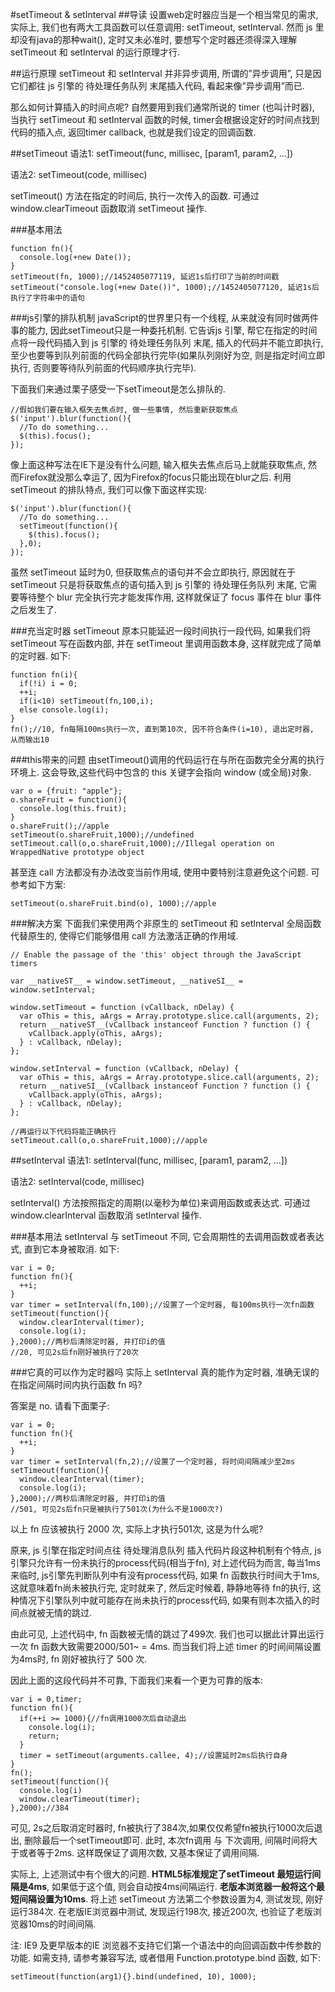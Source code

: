 #setTimeout & setInterval
##导读
设置web定时器应当是一个相当常见的需求, 实际上, 我们也有两大工具函数可以任意调用: setTimeout, setInterval. 然而 js 里却没有java的那种wait(), 定时又未必准时, 要想写个定时器还须得深入理解 setTimeout 和 setInterval 的运行原理才行.

##运行原理
setTimeout 和 setInterval 并非异步调用, 所谓的”异步调用”, 只是因它们都往 js 引擎的 待处理任务队列 末尾插入代码, 看起来像”异步调用”而已.

那么如何计算插入的时间点呢? 自然要用到我们通常所说的 timer (也叫计时器), 当执行 setTimeout 和 setInterval 函数的时候, timer会根据设定好的时间点找到代码的插入点, 返回timer callback, 也就是我们设定的回调函数.

##setTimeout
语法1: setTimeout(func, millisec, [param1, param2, …])

语法2: setTimeout(code, millisec)

setTimeout() 方法在指定的时间后, 执行一次传入的函数. 可通过 window.clearTimeout 函数取消 setTimeout 操作.

###基本用法
```
function fn(){
  console.log(+new Date());
}
setTimeout(fn, 1000);//1452405077119, 延迟1s后打印了当前的时间戳
setTimeout("console.log(+new Date())", 1000);//1452405077120, 延迟1s后执行了字符串中的语句
```
###js引擎的排队机制
javaScript的世界里只有一个线程, 从来就没有同时做两件事的能力, 因此setTimeout只是一种委托机制. 它告诉js 引擎, 帮它在指定的时间点将一段代码插入到 js 引擎的 待处理任务队列 末尾, 插入的代码并不能立即执行, 至少也要等到队列前面的代码全部执行完毕(如果队列刚好为空, 则是指定时间立即执行, 否则要等待队列前面的代码顺序执行完毕).

下面我们来通过栗子感受一下setTimeout是怎么排队的.

```
//假如我们要在输入框失去焦点时, 做一些事情, 然后重新获取焦点
$('input').blur(function(){
  //To do something...
  $(this).focus();
});
```

像上面这种写法在IE下是没有什么问题, 输入框失去焦点后马上就能获取焦点, 然而Firefox就没那么幸运了, 因为Firefox的focus只能出现在blur之后. 利用 setTimeout 的排队特点, 我们可以像下面这样实现:

```
$('input').blur(function(){
  //To do something...
  setTimeout(function(){
    $(this).focus();
  },0);
});
```

虽然 setTimeout 延时为0, 但获取焦点的语句并不会立即执行, 原因就在于 setTimeout 只是将获取焦点的语句插入到 js 引擎的 待处理任务队列 末尾, 它需要等待整个 blur 完全执行完才能发挥作用, 这样就保证了 focus 事件在 blur 事件之后发生了.

###充当定时器
setTimeout 原本只能延迟一段时间执行一段代码, 如果我们将 setTimeout 写在函数内部, 并在 setTimeout 里调用函数本身, 这样就完成了简单的定时器. 如下:

```
function fn(i){
  if(!i) i = 0;
  ++i;
  if(i<10) setTimeout(fn,100,i);
  else console.log(i);
}
fn();//10, fn每隔100ms执行一次, 直到第10次, 因不符合条件(i=10), 退出定时器, 从而输出10
```
###this带来的问题
由setTimeout()调用的代码运行在与所在函数完全分离的执行环境上. 这会导致,这些代码中包含的 this 关键字会指向 window (或全局)对象.

```
var o = {fruit: "apple"};
o.shareFruit = function(){
  console.log(this.fruit);
}
o.shareFruit();//apple
setTimeout(o.shareFruit,1000);//undefined
setTimeout.call(o,o.shareFruit,1000);//Illegal operation on WrappedNative prototype object
```

甚至连 call 方法都没有办法改变当前作用域, 使用中要特别注意避免这个问题. 可参考如下方案:

```
setTimeout(o.shareFruit.bind(o), 1000);//apple
```

###解决方案
下面我们来使用两个非原生的 setTimeout 和 setInterval 全局函数代替原生的, 使得它们能够借用 call 方法激活正确的作用域.

```
// Enable the passage of the 'this' object through the JavaScript timers

var __nativeST__ = window.setTimeout, __nativeSI__ = window.setInterval;

window.setTimeout = function (vCallback, nDelay) {
  var oThis = this, aArgs = Array.prototype.slice.call(arguments, 2);
  return __nativeST__(vCallback instanceof Function ? function () {
    vCallback.apply(oThis, aArgs);
  } : vCallback, nDelay);
};

window.setInterval = function (vCallback, nDelay) {
  var oThis = this, aArgs = Array.prototype.slice.call(arguments, 2);
  return __nativeSI__(vCallback instanceof Function ? function () {
    vCallback.apply(oThis, aArgs);
  } : vCallback, nDelay);
};

//再运行以下代码将能正确执行
setTimeout.call(o,o.shareFruit,1000);//apple
```

##setInterval
语法1: setInterval(func, millisec, [param1, param2, …])

语法2: setInterval(code, millisec)

setInterval() 方法按照指定的周期(以毫秒为单位)来调用函数或表达式. 可通过 window.clearInterval 函数取消 setInterval 操作.

###基本用法
setInterval 与 setTimeout 不同, 它会周期性的去调用函数或者表达式, 直到它本身被取消. 如下:

```
var i = 0;
function fn(){
  ++i;
}
var timer = setInterval(fn,100);//设置了一个定时器, 每100ms执行一次fn函数
setTimeout(function(){
  window.clearInterval(timer);
  console.log(i);
},2000);//两秒后清除定时器, 并打印i的值
//20, 可见2s后fn刚好被执行了20次
```

###它真的可以作为定时器吗
实际上 setInterval 真的能作为定时器, 准确无误的在指定间隔时间内执行函数 fn 吗?

答案是 no. 请看下面栗子:
```
var i = 0;
function fn(){
  ++i;
}
var timer = setInterval(fn,2);//设置了一个定时器, 将时间间隔减少至2ms
setTimeout(function(){
  window.clearInterval(timer);
  console.log(i);
},2000);//两秒后清除定时器, 并打印i的值
//501, 可见2s后fn只是被执行了501次(为什么不是1000次?)
```

以上 fn 应该被执行 2000 次, 实际上才执行501次, 这是为什么呢?

原来, js 引擎在指定时间点往 待处理消息队列 插入代码片段这种机制有个特点, js引擎只允许有一份未执行的process代码(相当于fn), 对上述代码为而言, 每当1ms来临时, js引擎先判断队列中有没有process代码, 如果 fn 函数执行时间大于1ms, 这就意味着fn尚未被执行完, 定时就来了, 然后定时候着, 静静地等待 fn的执行, 这种情况下引擎队列中就可能存在尚未执行的process代码, 如果有则本次插入的时间点就被无情的跳过.

由此可见, 上述代码中, fn 函数被无情的跳过了499次. 我们也可以据此计算出运行一次 fn 函数大致需要2000/501~ = 4ms. 而当我们将上述 timer 的时间间隔设置为4ms时, fn 刚好被执行了 500 次.

因此上面的这段代码并不可靠, 下面我们来看一个更为可靠的版本:

```
var i = 0,timer;
function fn(){
  if(++i >= 1000){//fn调用1000次后自动退出
    console.log(i);
    return;
  }
  timer = setTimeout(arguments.callee, 4);//设置延时2ms后执行自身
}
fn();
setTimeout(function(){
  console.log(i)
  window.clearTimeout(timer);
},2000);//384
```

可见, 2s之后取消定时器时, fn被执行了384次,如果仅仅希望fn被执行1000次后退出, 删除最后一个setTimeout即可. 此时, 本次fn调用 与 下次调用, 间隔时间将大于或者等于2ms. 这样既保证了调用次数, 又基本保证了调用间隔.

实际上, 上述测试中有个很大的问题. **HTML5标准规定了setTimeout 最短运行间隔是4ms**, 如果低于这个值, 则会自动按4ms间隔运行. **老版本浏览器一般将这个最短间隔设置为10ms**. 将上述 setTimeout 方法第二个参数设置为4, 测试发现, 刚好运行384次. 在老版IE浏览器中测试, 发现运行198次, 接近200次, 也验证了老版浏览器10ms的时间间隔.

注: IE9 及更早版本的IE 浏览器不支持它们第一个语法中的向回调函数中传参数的功能. 如需支持, 请参考兼容写法, 或者借用 Function.prototype.bind 函数, 如下:

```
setTimeout(function(arg1){}.bind(undefined, 10), 1000);
```

